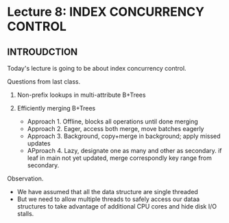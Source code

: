 # Lecture 8: INDEX CONCURRENCY CONTROL

## INTROUDCTION
Today's lecture is going to be about index concurrency control.

Questions from last class.
1. Non-prefix lookups in multi-attribute B+Trees

2. Efficiently merging B+Trees
   -  Approach 1. Offline, blocks all operations until done merging
   -  Approach 2. Eager, access both merge, move batches eagerly
   -  Approach 3. Background, copy+merge in background; apply missed updates
   -  APproach 4. Lazy, designate one as many and other as secondary. if leaf in main not yet updated, merge correspondly key range from secondary.

Observation.
- We have assumed that all the data structure are single threaded
- But we need to allow multiple threads to safely access our dataa structures to take advantage of additional CPU cores and hide disk I/O stalls.

